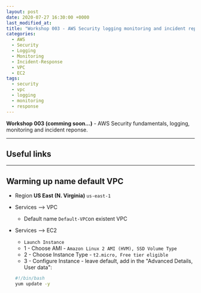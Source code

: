 ```yaml
---
layout: post
date: 2020-07-27 16:30:00 +0000
last_modified_at: 
title: "Workshop 003 - AWS Security logging monitoring and incident reponse"
categories:
  - AWS
  - Security
  - Logging
  - Monitoring
  - Incident-Response
  - VPC
  - EC2
tags:
  - security
  - vpc
  - logging
  - monitoring
  - response
---
```


**Workshop 003 (comming soon...)** - AWS Security fundamentals, logging, monitoring and incident reponse.

---

## Useful links



---

## Warming up name default VPC

* Region **US East (N. Virginia)** `us-east-1`

* Services --> VPC
  * Default name `Default-VPC`on existent VPC

* Services --> EC2
  * `Launch Instance`
  * 1 - Choose AMI - `Amazon Linux 2 AMI (HVM), SSD Volume Type`
  * 2 - Choose Instance Type - `t2.micro, Free tier eligible`
  * 3 - Configure Instance - leave default, add in the "Advanced Details, User data":
  ```bash
  #!/bin/bash
  yum update -y
  ```






